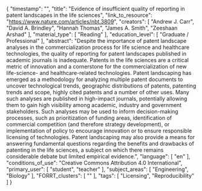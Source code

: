 {
    "timestamp": "",
    "title": "Evidence of insufficient quality of reporting in patent landscapes in the life sciences",
    "link_to_resource": "https://www.nature.com/articles/nbt.3809",
    "creators": [
        "Andrew J. Carr",
        "David A. Brindley",
        "Hannah Thomas",
        "James A. Smith",
        "Zeeshaan Arshad"
    ],
    "material_type": [
        "Reading"
    ],
    "education_level": [
        "Graduate / Professional"
    ],
    "abstract": "Despite the importance of patent landscape analyses in the commercialization process for life science and healthcare technologies, the quality of reporting for patent landscapes published in academic journals is inadequate. Patents in the life sciences are a critical metric of innovation and a cornerstone for the commercialization of new life-science- and healthcare-related technologies. Patent landscaping has emerged as a methodology for analyzing multiple patent documents to uncover technological trends, geographic distributions of patents, patenting trends and scope, highly cited patents and a number of other uses. Many such analyses are published in high-impact journals, potentially allowing them to gain high visibility among academic, industry and government stakeholders. Such analyses may be used to inform decision-making processes, such as prioritization of funding areas, identification of commercial competition (and therefore strategy development), or implementation of policy to encourage innovation or to ensure responsible licensing of technologies. Patent landscaping may also provide a means for answering fundamental questions regarding the benefits and drawbacks of patenting in the life sciences, a subject on which there remains considerable debate but limited empirical evidence.",
    "language": [
        "en"
    ],
    "conditions_of_use": "Creative Commons Attribution 4.0 International",
    "primary_user": [
        "student",
        "teacher"
    ],
    "subject_areas": [
        "Engineering",
        "Biology"
    ],
    "FORRT_clusters": [
        ""
    ],
    "tags": [
        "Licensing",
        "Reproducibility"
    ]
}